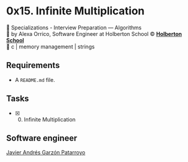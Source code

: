 # 0x15. Infinite Multiplication
:open_file_folder: Specializations - Interview Preparation ― Algorithms  
:bust_in_silhouette: by Alexa Orrico, Software Engineer at Holberton School 
:copyright: **[Holberton School](https://www.holbertonschool.com/)**  
:bookmark: c | memory management | strings

## Requirements
* A ```README.md``` file.

## Tasks
* [x] 0. Infinite Multiplication

## Software engineer
[Javier Andrés Garzón Patarroyo](https://www.javierandresgp.com)
